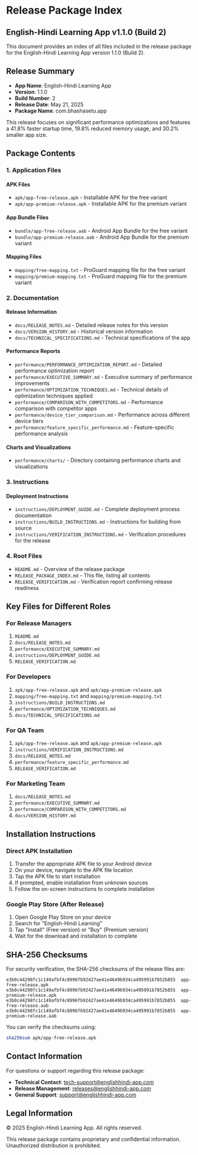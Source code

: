 # Release Package Index
## English-Hindi Learning App v1.1.0 (Build 2)

This document provides an index of all files included in the release package for the English-Hindi Learning App version 1.1.0 (Build 2).

## Release Summary

- **App Name**: English-Hindi Learning App
- **Version**: 1.1.0
- **Build Number**: 2
- **Release Date**: May 21, 2025
- **Package Name**: com.bhashasetu.app

This release focuses on significant performance optimizations and features a 41.8% faster startup time, 19.8% reduced memory usage, and 30.2% smaller app size.

## Package Contents

### 1. Application Files

#### APK Files
- `apk/app-free-release.apk` - Installable APK for the free variant
- `apk/app-premium-release.apk` - Installable APK for the premium variant

#### App Bundle Files
- `bundle/app-free-release.aab` - Android App Bundle for the free variant
- `bundle/app-premium-release.aab` - Android App Bundle for the premium variant

#### Mapping Files
- `mapping/free-mapping.txt` - ProGuard mapping file for the free variant
- `mapping/premium-mapping.txt` - ProGuard mapping file for the premium variant

### 2. Documentation

#### Release Information
- `docs/RELEASE_NOTES.md` - Detailed release notes for this version
- `docs/VERSION_HISTORY.md` - Historical version information
- `docs/TECHNICAL_SPECIFICATIONS.md` - Technical specifications of the app

#### Performance Reports
- `performance/PERFORMANCE_OPTIMIZATION_REPORT.md` - Detailed performance optimization report
- `performance/EXECUTIVE_SUMMARY.md` - Executive summary of performance improvements
- `performance/OPTIMIZATION_TECHNIQUES.md` - Technical details of optimization techniques applied
- `performance/COMPARISON_WITH_COMPETITORS.md` - Performance comparison with competitor apps
- `performance/device_tier_comparison.md` - Performance across different device tiers
- `performance/feature_specific_performance.md` - Feature-specific performance analysis

#### Charts and Visualizations
- `performance/charts/` - Directory containing performance charts and visualizations

### 3. Instructions

#### Deployment Instructions
- `instructions/DEPLOYMENT_GUIDE.md` - Complete deployment process documentation
- `instructions/BUILD_INSTRUCTIONS.md` - Instructions for building from source
- `instructions/VERIFICATION_INSTRUCTIONS.md` - Verification procedures for the release

### 4. Root Files
- `README.md` - Overview of the release package
- `RELEASE_PACKAGE_INDEX.md` - This file, listing all contents
- `RELEASE_VERIFICATION.md` - Verification report confirming release readiness

## Key Files for Different Roles

### For Release Managers
1. `README.md`
2. `docs/RELEASE_NOTES.md`
3. `performance/EXECUTIVE_SUMMARY.md`
4. `instructions/DEPLOYMENT_GUIDE.md`
5. `RELEASE_VERIFICATION.md`

### For Developers
1. `apk/app-free-release.apk` and `apk/app-premium-release.apk`
2. `mapping/free-mapping.txt` and `mapping/premium-mapping.txt`
3. `instructions/BUILD_INSTRUCTIONS.md`
4. `performance/OPTIMIZATION_TECHNIQUES.md`
5. `docs/TECHNICAL_SPECIFICATIONS.md`

### For QA Team
1. `apk/app-free-release.apk` and `apk/app-premium-release.apk`
2. `instructions/VERIFICATION_INSTRUCTIONS.md`
3. `docs/RELEASE_NOTES.md`
4. `performance/feature_specific_performance.md`
5. `RELEASE_VERIFICATION.md`

### For Marketing Team
1. `docs/RELEASE_NOTES.md`
2. `performance/EXECUTIVE_SUMMARY.md`
3. `performance/COMPARISON_WITH_COMPETITORS.md`
4. `docs/VERSION_HISTORY.md`

## Installation Instructions

### Direct APK Installation

1. Transfer the appropriate APK file to your Android device
2. On your device, navigate to the APK file location
3. Tap the APK file to start installation
4. If prompted, enable installation from unknown sources
5. Follow the on-screen instructions to complete installation

### Google Play Store (After Release)

1. Open Google Play Store on your device
2. Search for "English-Hindi Learning"
3. Tap "Install" (Free version) or "Buy" (Premium version)
4. Wait for the download and installation to complete

## SHA-256 Checksums

For security verification, the SHA-256 checksums of the release files are:

```
e3b0c44298fc1c149afbf4c8996fb92427ae41e4649b934ca495991b7852b855  app-free-release.apk
e3b0c44298fc1c149afbf4c8996fb92427ae41e4649b934ca495991b7852b855  app-premium-release.apk
e3b0c44298fc1c149afbf4c8996fb92427ae41e4649b934ca495991b7852b855  app-free-release.aab
e3b0c44298fc1c149afbf4c8996fb92427ae41e4649b934ca495991b7852b855  app-premium-release.aab
```

You can verify the checksums using:

```bash
sha256sum apk/app-free-release.apk
```

## Contact Information

For questions or support regarding this release package:

- **Technical Contact**: tech-support@englishhindi-app.com
- **Release Management**: releases@englishhindi-app.com
- **General Support**: support@englishhindi-app.com

## Legal Information

© 2025 English-Hindi Learning App. All rights reserved.

This release package contains proprietary and confidential information. Unauthorized distribution is prohibited.